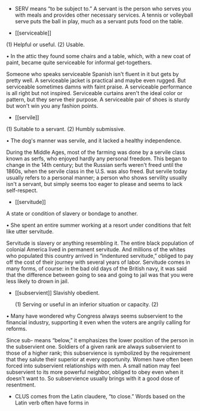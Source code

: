 - SERV means “to be subject to.” A servant is the person who serves  you  with  meals  and  provides
other necessary services. A tennis or volleyball serve  puts  the  ball  in  play,  much  as  a  servant  puts
food on the table.

- [[serviceable]] 

 (1) Helpful or useful. (2) Usable. 

•  In  the  attic  they  found  some  chairs  and  a  table,  which,  with  a  new  coat  of  paint,  became  quite
serviceable for informal get-togethers. 

Someone  who  speaks  serviceable  Spanish  isn't  fluent  in  it  but  gets  by  pretty  well.  A  serviceable
jacket  is  practical  and  maybe  even  rugged.  But  serviceable  sometimes  damns  with  faint  praise.  A
serviceable  performance  is  all  right  but  not  inspired.  Serviceable  curtains  aren't  the  ideal  color  or
pattern,  but  they  serve  their  purpose.  A  serviceable  pair  of  shoes  is  sturdy  but  won't  win  you  any
fashion points.

- [[servile]] 

 (1) Suitable to a servant. (2) Humbly submissive. 

• The dog's manner was servile, and it lacked a healthy independence. 

During  the  Middle  Ages,  most  of  the  farming  was  done  by  a  servile  class  known  as  serfs,  who
enjoyed hardly any personal freedom. This began to change in the 14th century; but the Russian serfs
weren't  freed  until  the  1860s,  when  the  servile  class  in  the  U.S.  was  also  freed.  But  servile  today
usually refers to a personal manner; a person who shows servility usually isn't a servant, but simply
seems too eager to please and seems to lack self-respect.

- [[servitude]] 

 A state or condition of slavery or bondage to another. 

• She spent an entire summer working at a resort under conditions that felt like utter servitude. 

Servitude is slavery or anything resembling it. The entire black population of colonial America lived
in permanent servitude. And millions of the whites who populated this country arrived in “indentured
servitude,” obliged to pay off the cost of their journey with several years of labor. Servitude comes in
many forms, of course: in the bad old days of the British navy, it was said that the difference between
going to sea and going to jail was that you were less likely to drown in jail.

- [[subservient]] 
Slavishly obedient. 

  (1)  Serving  or  useful  in  an  inferior  situation  or  capacity.  (2)

• Many have wondered why Congress always seems subservient to the financial industry, supporting
it even when the voters are angrily calling for reforms. 

Since sub-  means  “below,”  it  emphasizes  the  lower  position  of  the  person  in  the  subservient  one.
Soldiers  of  a  given  rank  are  always  subservient  to  those  of  a  higher  rank;  this  subservience  is
symbolized by the requirement that they salute their superior at every opportunity. Women have often
been forced into subservient relationships with men. A small nation may feel subservient to its more
powerful neighbor, obliged to obey even when it doesn't want to. So subservience usually brings with
it a good dose of resentment.

- CLUS comes from the Latin claudere, “to close.” Words based on the Latin verb often have forms in
